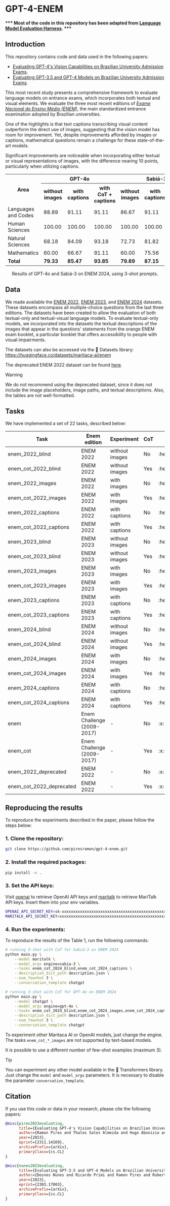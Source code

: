 # GPT-4-ENEM

**\*\*\* Most of the code in this repository has been adapted from [Language Model Evaluation Harness](https://github.com/EleutherAI/lm-evaluation-harness). \*\*\***

## Introduction

This repository contains code and data used in the following papers:

- [Evaluating GPT-4's Vision Capabilities on Brazilian University Admission Exams](https://arxiv.org/abs/2311.14169). 
- [Evaluating GPT-3.5 and GPT-4 Models on Brazilian University Admission Exams](https://arxiv.org/abs/2303.17003).

This most recent study presents a comprehensive framework to evaluate language models on entrance exams, which incorporates both textual and visual elements. We evaluate the three most recent editions of *[Exame Nacional do Ensino Médio (ENEM)](https://www.gov.br/inep/pt-br/areas-de-atuacao/avaliacao-e-exames-educacionais/enem)*, the main standardized entrance examination adopted by Brazilian universities.

<!-- Our study not only reaffirms the capabilities of GPT-4 as the state of the art for handling complex multidisciplinary questions, but also pioneers in offering a realistic assessment of multimodal language models on Portuguese examinations. -->

One of the highlights is that text captions transcribing visual content outperform the direct use of images, suggesting that the vision model has room for improvement. Yet, despite improvements afforded by images or captions, mathematical questions remain a challenge for these state-of-the-art models.

Significant improvements are noticeable when incorporating either textual or visual representations of images, with the difference nearing 10 points, particularly when utilizing captions.

<table>
  <tr>
    <th rowspan="2">Area</th>
    <th colspan="3" style="text-align: center;">GPT-4o</th>
    <th colspan="3" style="text-align: center;">Sabiá-3</th>
  </tr>
  <tr>
    <th>without images</th>
    <th>with captions</th>
    <th>with CoT + captions</th>
    <th>without images</th>
    <th>with captions</th>
    <th>with CoT + captions</th>
  </tr>
  <tr>
    <td>Languages and Codes</td>
    <td>88.89</td>
    <td>91.11</td>
    <td>91.11</td>
    <td>86.67</td>
    <td>91.11</td>
    <td>93.33</td>
  </tr>
  <tr>
    <td>Human Sciences</td>
    <td>100.00</td>
    <td>100.00</td>
    <td>100.00</td>
    <td>100.00</td>
    <td>100.00</td>
    <td>100.00</td>
  </tr>
  <tr>
    <td>Natural Sciences</td>
    <td>68.18</td>
    <td>84.09</td>
    <td>93.18</td>
    <td>72.73</td>
    <td>81.82</td>
    <td>86.36</td>
  </tr>
  <tr>
    <td>Mathematics</td>
    <td>60.00</td>
    <td>66.67</td>
    <td>91.11</td>
    <td>60.00</td>
    <td>75.56</td>
    <td>82.22</td>
  </tr>
  <tr>
    <td style="font-weight: bold;">Total</td>
    <td style="font-weight: bold;">79.33</td>
    <td style="font-weight: bold;">85.47</td>
    <td style="font-weight: bold;">93.85</td>
    <td style="font-weight: bold;">79.89</td>
    <td style="font-weight: bold;">87.15</td>
    <td style="font-weight: bold;">90.50</td>
  </tr>
</table>

<p style="text-align: center;">Results of GPT-4o and Sabiá-3 on ENEM 2024, using 3-shot prompts.</p>

## Data

We made available the [ENEM 2022](data/enem/2022.jsonl), [ENEM 2023](data/enem/2023.jsonl), and [ENEM 2024](data/enem/2024.jsonl) datasets. These datasets encompass all multiple-choice questions from the last three editions. The datasets have been created to allow the evaluation of both textual-only and textual-visual language models. To evaluate textual-only models, we incorporated into the datasets the textual descriptions of the images that appear in the questions' statements from the orange ENEM exam booklet, a particular booklet that offers accessibility to people with visual impairments.

The datasets can also be accessed via the 🤗 Datasets library: https://huggingface.co/datasets/maritaca-ai/enem

The deprecated ENEM 2022 dataset can be found [here](data/enem/2022.json).

> [!Warning]
> We do not recommend using the deprecated dataset, since it does not include the image placeholders, image paths, and textual descriptions. Also, the tables are not well-formatted.

## Tasks

We have implemented a set of 22 tasks, described below:

<table>
  <thead>
    <tr>
      <th>Task</th>
      <th>Enem edition</th>
      <th>Experiment</th>
      <th>CoT</th>
      <th>Use all the questions</th>
    </tr>
  </thead>
  <tbody>
    <tr>
      <td>enem_2022_blind</td>
      <td>ENEM 2022</td>
      <td>without images</td>
      <td>No</td>
      <td>:heavy_check_mark:</td>
    </tr>
    <tr>
      <td>enem_cot_2022_blind</td>
      <td>ENEM 2022</td>
      <td>without images</td>
      <td>Yes</td>
      <td>:heavy_check_mark:</td>
    </tr>
    <tr>
      <td>enem_2022_images</td>
      <td>ENEM 2022</td>
      <td>with images</td>
      <td>No</td>
      <td>:heavy_check_mark:</td>
    </tr>
    <tr>
      <td>enem_cot_2022_images</td>
      <td>ENEM 2022</td>
      <td>with images</td>
      <td>Yes</td>
      <td>:heavy_check_mark:</td>
    </tr>
    <tr>
      <td>enem_2022_captions</td>
      <td>ENEM 2022</td>
      <td>with captions</td>
      <td>No</td>
      <td>:heavy_check_mark:</td>
    </tr>
    <tr>
      <td>enem_cot_2022_captions</td>
      <td>ENEM 2022</td>
      <td>with captions</td>
      <td>Yes</td>
      <td>:heavy_check_mark:</td>
    </tr>
    <tr>
      <td>enem_2023_blind</td>
      <td>ENEM 2023</td>
      <td>without images</td>
      <td>No</td>
      <td>:heavy_check_mark:</td>
    </tr>
    <tr>
      <td>enem_cot_2023_blind</td>
      <td>ENEM 2023</td>
      <td>without images</td>
      <td>Yes</td>
      <td>:heavy_check_mark:</td>
    </tr>
    <tr>
      <td>enem_2023_images</td>
      <td>ENEM 2023</td>
      <td>with images</td>
      <td>No</td>
      <td>:heavy_check_mark:</td>
    </tr>
    <tr>
      <td>enem_cot_2023_images</td>
      <td>ENEM 2023</td>
      <td>with images</td>
      <td>Yes</td>
      <td>:heavy_check_mark:</td>
    </tr>
    <tr>
      <td>enem_2023_captions</td>
      <td>ENEM 2023</td>
      <td>with captions</td>
      <td>No</td>
      <td>:heavy_check_mark:</td>
    </tr>
    <tr>
      <td>enem_cot_2023_captions</td>
      <td>ENEM 2023</td>
      <td>with captions</td>
      <td>Yes</td>
      <td>:heavy_check_mark:</td>
    </tr>
    <tr>
      <td>enem_2024_blind</td>
      <td>ENEM 2024</td>
      <td>without images</td>
      <td>No</td>
      <td>:heavy_check_mark:</td>
    </tr>
    <tr>
      <td>enem_cot_2024_blind</td>
      <td>ENEM 2024</td>
      <td>without images</td>
      <td>Yes</td>
      <td>:heavy_check_mark:</td>
    </tr>
    <tr>
      <td>enem_2024_images</td>
      <td>ENEM 2024</td>
      <td>with images</td>
      <td>No</td>
      <td>:heavy_check_mark:</td>
    </tr>
    <tr>
      <td>enem_cot_2024_images</td>
      <td>ENEM 2024</td>
      <td>with images</td>
      <td>Yes</td>
      <td>:heavy_check_mark:</td>
    </tr>
    <tr>
      <td>enem_2024_captions</td>
      <td>ENEM 2024</td>
      <td>with captions</td>
      <td>No</td>
      <td>:heavy_check_mark:</td>
    </tr>
    <tr>
      <td>enem_cot_2024_captions</td>
      <td>ENEM 2024</td>
      <td>with captions</td>
      <td>Yes</td>
      <td>:heavy_check_mark:</td>
    </tr>
    <tr>
      <td>enem</td>
      <td>Enem Challenge (2009-2017)</td>
      <td>-</td>
      <td>No</td>
      <td>:x:</td>
    </tr>
    <tr>
      <td>enem_cot</td>
      <td>Enem Challenge (2009-2017)</td>
      <td>-</td>
      <td>Yes</td>
      <td>:x:</td>
    </tr>
    <tr>
      <td>enem_2022_deprecated</td>
      <td>ENEM 2022</td>
      <td>-</td>
      <td>No</td>
      <td>:x:</td>
    </tr>
    <tr>
      <td>enem_cot_2022_deprecated</td>
      <td>ENEM 2022</td>
      <td>-</td>
      <td>Yes</td>
      <td>:x:</td>
    </tr>
  </tbody>
</table>


<!-- 1. **enem_2022_blind**: ENEM 2022 without images and without CoT prompting.
2. **enem_cot_2022_blind**: ENEM 2022 without images and with CoT prompting.
3. **enem_2022_images**: ENEM 2022 with images and without CoT prompting.
4. **enem_cot_2022_images**: ENEM 2022 with images and with CoT prompting.
5. **enem_2022_captions**: ENEM 2022 with captions and without CoT prompting.
6. **enem_cot_2022_captions**: ENEM 2022 with captions and with CoT prompting.
7. **enem_2023_blind**: ENEM 2023 without images and without CoT prompting.
8. **enem_cot_2023_blind**: ENEM 2023 without images and with CoT prompting.
9. **enem_2023_images**: ENEM 2023 with images and without CoT prompting.
10. **enem_cot_2023_images**: ENEM 2023 with images and with CoT prompting.
11. **enem_2023_captions**: ENEM 2023 with captions and without CoT prompting.
12. **enem_cot_2023_captions**: ENEM 2023 with captions and with CoT prompting.
13. **enem**: Enem Challenge (2009-2017) without CoT prompting (deprecated).
14. **enem_cot**: Enem Challenge (2009-2017) with CoT prompting (deprecated).
15. **enem_2022_deprecated**: Enem 2022 without CoT prompting (deprecated).
16. **enem_cot_2022_deprecated**: Enem 2022 with CoT prompting (deprecated). -->

## Reproducing the results
To reproduce the experiments described in the paper, please follow the steps below:

### 1. Clone the repository:
```bash
git clone https://github.com/piresramon/gpt-4-enem.git
```

### 2. Install the required packages:
```bash
pip install -e .
```
### 3. Set the API keys:
Visit [openai](https://platform.openai.com/api-keys) to retrieve OpenAI API keys and [maritalk](https://plataforma.maritaca.ai/chaves-de-api) to retrieve MariTalk API keys. Insert them into your env variables.
```bash
OPENAI_API_SECRET_KEY=sk-xxxxxxxxxxxxxxxxxxxxxxxxxxxxxxxxxxxxxxxxxxxxxxxx
MARITALK_API_SECRET_KEY=xxxxxxxxxxxxxxxxxxxxxxxxxxxxxxxxxxxxxxxxxxxxxxxx
```
### 4. Run the experiments:

To reproduce the results of the Table 1, run the following commands:

```bash
# running 3-shot with CoT for Sabiá-3 on ENEM 2024
python main.py \
    --model maritalk \
    --model_args engine=sabia-3 \
    --tasks enem_cot_2024_blind,enem_cot_2024_captions \
    --description_dict_path description.json \
    --num_fewshot 3 \
    --conversation_template chatgpt

# running 3-shot with CoT for GPT-4o on ENEM 2024
python main.py \
    --model chatgpt \
    --model_args engine=gpt-4o \
    --tasks enem_cot_2024_blind,enem_cot_2024_images,enem_cot_2024_captions \
    --description_dict_path description.json \
    --num_fewshot 3 \
    --conversation_template chatgpt
```
To experiment other Maritaca AI or OpenAI models, just change the engine. The tasks `enem_cot_*_images` are not supported by text-based models.
<!-- python main.py --model chatgpt --model_args engine=gpt-4-1106-preview --tasks enem_cot_2023 --description_dict_path description.json --num_fewshot 3 --conversation_template chatgpt -->
It is possible to use a different number of few-shot examples (maximum 3).

> [!Tip]
> You can experiment any other model available in the 🤗 Transformers library. Just change the `model` and `model_args` parameters. It is necessary to disable the parameter `conversation_template`.

## Citation
If you use this code or data in your research, please cite the following papers:

```bibtex
@misc{pires2023evaluating,
      title={Evaluating GPT-4's Vision Capabilities on Brazilian University Admission Exams}, 
      author={Ramon Pires and Thales Sales Almeida and Hugo Abonizio and Rodrigo Nogueira},
      year={2023},
      eprint={2311.14169},
      archivePrefix={arXiv},
      primaryClass={cs.CL}
}
```

```bibtex
@misc{nunes2023evaluating,
      title={Evaluating GPT-3.5 and GPT-4 Models on Brazilian University Admission Exams}, 
      author={Desnes Nunes and Ricardo Primi and Ramon Pires and Roberto Lotufo and Rodrigo Nogueira},
      year={2023},
      eprint={2303.17003},
      archivePrefix={arXiv},
      primaryClass={cs.CL}
}
```

<!-- ## Contact
If you have any questions or comments, please feel free to contact us at pires.ramon@gmail.com. -->